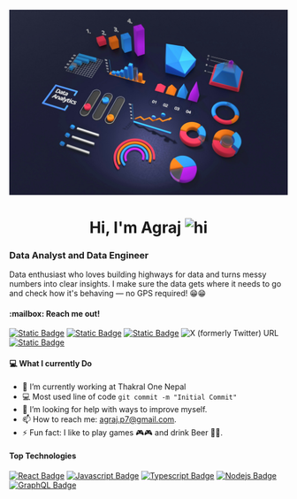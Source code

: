 ![Logo](https://github.com/agrajpoudel/agrajpoudel/blob/main/Visuals.jpg)

<h1 align=center> Hi, I'm Agraj <img src="https://user-images.githubusercontent.com/1303154/88677602-1635ba80-d120-11ea-84d8-d263ba5fc3c0.gif" width="28px" height="28px" alt="hi">
</h1>
<h3>Data Analyst and Data Engineer</h3>
Data enthusiast who loves building highways for data and turns messy numbers into clear insights. I make sure the data gets where it needs to go and check how it's behaving — no GPS required! 😁😁


<h4>:mailbox: Reach me out!</h4>

[![Static Badge](https://img.shields.io/badge/LinkedIn-blue?style=flat&logo=linkedin&logoColor=white&link=https%3A%2F%2Fwww.linkedin.com%2Fin%2Fagraj-poudel-4404b224b%2F)](https://www.linkedin.com/in/agraj-poudel-4404b224b/)
[![Static Badge](https://img.shields.io/badge/agraj.p7-black?style=flat&logo=gmail&color=%233b3b3b)](mailto:agraj.p7@gmail.com)
[![Static Badge](https://img.shields.io/badge/%40maybeagraj-e74c3c?style=flat&logo=youtube&logoColor=white&link=https%3A%2F%2Fwww.youtube.com%2F%40maybeAgraj)](https://www.youtube.com/@maybeAgraj)
![X (formerly Twitter) URL](https://img.shields.io/twitter/url?url=https%3A%2F%2Fx.com%2F_agrajp&style=flat&logo=x&logoColor=white&label=%40_agrajp&labelColor=%23222222&color=%23222222)
[![Static Badge](https://img.shields.io/badge/-%23181818?style=flat&logo=Instagram&label=_agrajp&labelColor=%23181818&color=%23181818&link=https%3A%2F%2Fwww.instagram.com%2F_agrajp%2F)](https://www.instagram.com/_agrajp/)


<h4>💻 What I currently Do </h4>

- 🔭 I’m currently working at Thakral One Nepal
- :computer: Most used line of code `git commit -m "Initial Commit"`
- 🤔 I’m looking for help with ways to improve myself.
- 📫 How to reach me: agraj.p7@gmail.com.
- ⚡ Fun fact: I like to play games 🎮🎮 and drink Beer 🍺🍺.

<h4> Top Technologies </h4>

<!-- TODO: Make technologies links takes you to repositories -->

[![React Badge](https://img.shields.io/badge/-React-61DBFB?style=for-the-badge&labelColor=black&logo=react&logoColor=61DBFB)](#) 
[![Javascript Badge](https://img.shields.io/badge/-Javascript-F0DB4F?style=for-the-badge&labelColor=black&logo=javascript&logoColor=F0DB4F)](#) 
[![Typescript Badge](https://img.shields.io/badge/-Typescript-007acc?style=for-the-badge&labelColor=black&logo=typescript&logoColor=007acc)](#) 
[![Nodejs Badge](https://img.shields.io/badge/-Nodejs-3C873A?style=for-the-badge&labelColor=black&logo=node.js&logoColor=3C873A)](#) 
[![GraphQL Badge](https://img.shields.io/badge/-GraphQl-e535ab?style=for-the-badge&labelColor=black&logo=node.js&logoColor=e535ab)](#)
